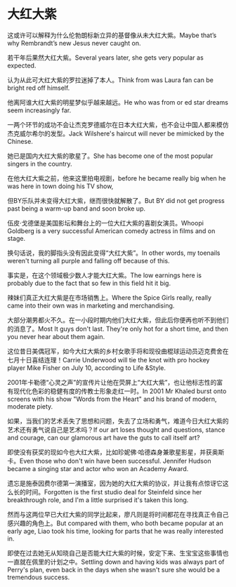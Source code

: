 # 大红大紫

<p><span class="chinese">这或许可以解释为什么伦勃朗标新立异的基督像从未大红大紫。</span><span class="english">Maybe that’s why Rembrandt’s new Jesus never caught on.</span></p>

<p><span class="chinese">若干年后果然大红大紫。</span><span class="english">Several years later, she gets very popular as expected.</span></p>

<p><span class="chinese">认为从此可大红大紫的罗拉迷掉了本人。</span><span class="english">Think from was Laura fan can be bright red off himself.</span></p>

<p><span class="chinese">他离阿谁大红大紫的明星梦似乎越来越远。</span><span class="english">He who was from or ed star dreams seem increasingly far.</span></p>

<p><span class="chinese">一两个环节的成功不会让杰克罗德威尔在日本大红大紫，也不会让中国人都来模仿杰克威尔希尔的发型。</span><span class="english">Jack Wilshere's haircut will never be mimicked by the Chinese.</span></p>

<p><span class="chinese">她已是国内大红大紫的歌星了。</span><span class="english">She has become one of the most popular singers in the country.</span></p>

<p><span class="chinese">在他大红大紫之前，他来这里拍电视剧，</span><span class="english">before he became really big when he was here in town doing his TV show,</span></p>

<p><span class="chinese">但BY乐队并未变得大红大紫，继而很快就解散了。</span><span class="english">But BY did not get progress past being a warm-up band and soon broke up.</span></p>

<p><span class="chinese">伍皮·戈德堡是美国影坛和舞台上的一位大红大紫的喜剧女演员。</span><span class="english">Whoopi Goldberg is a very successful American comedy actress in films and on stage.</span></p>

<p><span class="chinese">换句话说，我的脚指头没有因此变得“大红大紫”。</span><span class="english">In other words, my toenails weren't turning all purple and falling off because of this.</span></p>

<p><span class="chinese">事实是，在这个领域极少数人才能大红大紫。</span><span class="english">The low earnings here is probably due to the fact that so few in this field hit it big.</span></p>

<p><span class="chinese">辣妹们真正大红大紫是在市场销售上。</span><span class="english">Where the Spice Girls really, really came into their own was in marketing and merchandising.</span></p>

<p><span class="chinese">大部分潮男都火不久。在一小段时期内他们大红大紫，但此后你便再也听不到他们的消息了。</span><span class="english">Most It guys don't last. They're only hot for a short time, and then you never hear about them again.</span></p>

<p><span class="chinese">这位昔日美偶冠军，如今大红大紫的乡村女歌手将和现役曲棍球运动员迈克费舍在七月十日喜结连理！</span><span class="english">Carrie Underwood will tie the knot with pro hockey player Mike Fisher on July 10, according to Life &Style.</span></p>

<p><span class="chinese">2001年卡勒德“心灵之声”的宣传片让他在荧屏上“大红大紫”，也让他标志性的富有现代化色彩的稳健有度的传教士形象走红一时。</span><span class="english">In 2001 Mr Khaled burst onto screens with his show "Words from the Heart" and his brand of modern, moderate piety.</span></p>

<p><span class="chinese">如果，当我们的艺术丢失了思想和问题，失去了立场和勇气，难道今日大红大紫的艺术还有勇气说自己是艺术吗？</span><span class="english">If our art loses thought and questions, stance and courage, can our glamorous art have the guts to call itself art?</span></p>

<p><span class="chinese">即使没有获奖的现如今也大红大紫，比如珍妮佛·哈德森身兼歌星影星，并获奥斯卡。</span><span class="english">Even those who don't win have been successful. Jennifer Hudson became a singing star and actor who won an Academy Award.</span></p>

<p><span class="chinese">遗忘是施泰因费尔德第一演播室，因为她的大红大紫的协议，并让我有点惊讶它这么长的时间。</span><span class="english">Forgotten is the first studio deal for Steinfeld since her breakthrough role, and I'm a little surprised it's taken this long.</span></p>

<p><span class="chinese">然而与这两位早已大红大紫的同学比起来，廖凡则是将时间都花在寻找真正令自己感兴趣的角色上。</span><span class="english">But compared with them, who both became popular at an early age, Liao took his time, looking for parts that he was really interested in.</span></p>

<p><span class="chinese">即使在过去她无从知晓自己是否能大红大紫的时候，安定下来、生宝宝这些事情也一直就在佩里的计划之中。</span><span class="english">Settling down and having kids was always part of Perry's plan, even back in the days when she wasn't sure she would be a tremendous success.</span></p>

